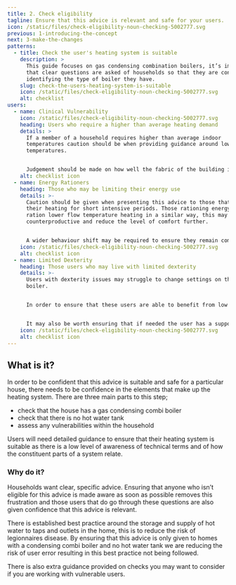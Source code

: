 ```yaml
---
title: 2. Check eligibility
tagline: Ensure that this advice is relevant and safe for your users.
icon: /static/files/check-eligibility-noun-checking-5002777.svg
previous: 1-introducing-the-concept
next: 3-make-the-changes
patterns:
  - title: Check the user's heating system is suitable
    description: >
      This guide focuses on gas condensing combination boilers, it’s important
      that clear questions are asked of households so that they are confident in
      identifying the type of boiler they have.
    slug: check-the-users-heating-system-is-suitable
    icon: /static/files/check-eligibility-noun-checking-5002777.svg
    alt: checklist
users:
  - name: Clinical Vulnerability
    icon: /static/files/check-eligibility-noun-checking-5002777.svg
    heading: Users who require a higher than average heating demand
    details: >
      If a member of a household requires higher than average indoor
      temperatures caution should be when providing guidance around low flow
      temperatures.


      Judgement should be made on how well the fabric of the building is suited to ensuring any low flow temperature system could match the required heat demand.
    alt: checklist icon
  - name: Energy Rationers
    heading: Those who may be limiting their energy use
    details: >-
      Caution should be given when presenting this advice to those that only use
      their heating for short intensive periods. Those rationing energy may
      ration lower flow temperature heating in a similar way, this may be
      counterproductive and reduce the level of comfort further. 


      A wider behaviour shift may be required to ensure they remain comfortable, this may not be a suitable ask of this user group.
    icon: /static/files/check-eligibility-noun-checking-5002777.svg
    alt: checklist icon
  - name: Limited Dexterity
    heading: Those users who may live with limited dexterity
    details: >-
      Users with dexterity issues may struggle to change settings on the
      boiler. 


      In order to ensure that these users are able to benefit from low flow temperatures it may be best to offer in person advice or ensure that any change to the boiler settings are made by a visiting professional, friend or relative. 


      It may also be worth ensuring that if needed the user has a support network to tweak settings after the flow temperature has been reduced.
    icon: /static/files/check-eligibility-noun-checking-5002777.svg
    alt: checklist icon
---
```


## What is it?

In order to be confident that this advice is suitable and safe for a particular house, there needs to be confidence in the elements that make up the heating system. There are three main parts to this step;

- check that the house has a gas condensing combi boiler
- check that there is no hot water tank
- assess any vulnerabilities within the household

Users will need detailed guidance to ensure that their heating system is suitable as there is a low level of awareness of technical terms and of how the constituent parts of a system relate.

### Why do it?

Households want clear, specific advice. Ensuring that anyone who isn’t eligible for this advice is made aware as soon as possible removes this frustration and those users that do go through these questions are also given confidence that this advice is relevant.

There is established best practice around the storage and supply of hot water to taps and outlets in the home, this is to reduce the risk of legionnaires disease. By ensuring that this advice is only given to homes with a condensing combi boiler and no hot water tank we are reducing the risk of user error resulting in this best practice not being followed.

There is also extra guidance provided on checks you may want to consider if you are working with vulnerable users.
